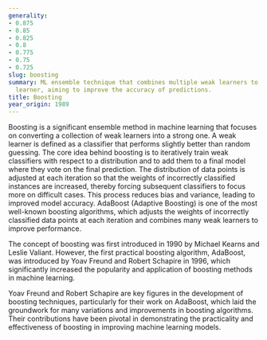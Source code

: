 ```yaml
---
generality:
- 0.875
- 0.85
- 0.825
- 0.8
- 0.775
- 0.75
- 0.725
slug: boosting
summary: ML ensemble technique that combines multiple weak learners to form a strong
  learner, aiming to improve the accuracy of predictions.
title: Boosting
year_origin: 1989
---
```


Boosting is a significant ensemble method in machine learning that focuses on converting a collection of weak learners into a strong one. A weak learner is defined as a classifier that performs slightly better than random guessing. The core idea behind boosting is to iteratively train weak classifiers with respect to a distribution and to add them to a final model where they vote on the final prediction. The distribution of data points is adjusted at each iteration so that the weights of incorrectly classified instances are increased, thereby forcing subsequent classifiers to focus more on difficult cases. This process reduces bias and variance, leading to improved model accuracy. AdaBoost (Adaptive Boosting) is one of the most well-known boosting algorithms, which adjusts the weights of incorrectly classified data points at each iteration and combines many weak learners to improve performance.

The concept of boosting was first introduced in 1990 by Michael Kearns and Leslie Valiant. However, the first practical boosting algorithm, AdaBoost, was introduced by Yoav Freund and Robert Schapire in 1996, which significantly increased the popularity and application of boosting methods in machine learning.

Yoav Freund and Robert Schapire are key figures in the development of boosting techniques, particularly for their work on AdaBoost, which laid the groundwork for many variations and improvements in boosting algorithms. Their contributions have been pivotal in demonstrating the practicality and effectiveness of boosting in improving machine learning models.